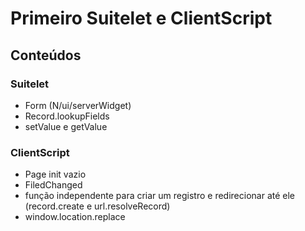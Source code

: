 # Primeiro Suitelet e ClientScript

## Conteúdos

### Suitelet
* Form (N/ui/serverWidget)
* Record.lookupFields
* setValue e getValue

### ClientScript
* Page init vazio
* FiledChanged
* função independente para criar um registro e redirecionar até ele (record.create e url.resolveRecord)
* window.location.replace
